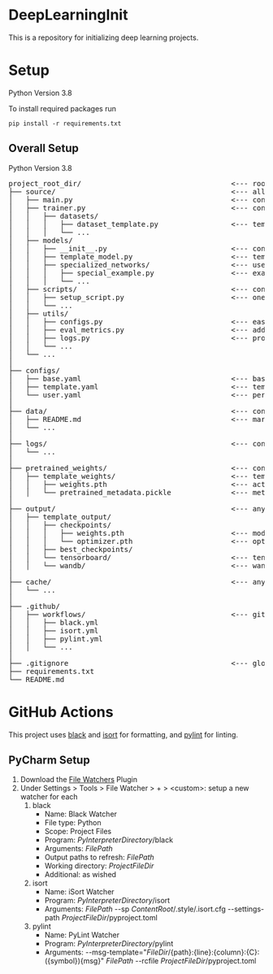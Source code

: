 # DeepLearningInit
This is a repository for initializing deep learning projects.

# Setup
Python Version 3.8

<!--
## Conda
```
# create conda environment
conda create --name spot-mask-3d
conda activate spot-mask-3d

sudo apt-get update && sudo apt upgrade -y && sudo apt autoremove
sudo apt-get install -y cdo nco gdal-bin libgdal-dev
python3 -m pip install --upgrade pip setuptools wheel

conda install numpy==1.24.3
# gdalinfo --version, check whether installs
python -m pip install --upgrade gdal==<version>

# install gdal via conda
conda install -c conda-forge libgdal
conda install -c conda-forge gdal
conda install tiledb=2.2
conda install poppler

conda env update -f environment.yml

gdalinfo --version
```

## Installing GDAL
First, install the development headers of libgal-dev
```
sudo apt-get install libgdal-dev
export CPLUS_INCLUDE_PATH=/usr/include/gdal
export C_INCLUDE_PATH=/usr/include/gdal
```

## Installing other dependencies
-->

To install required packages run
```
pip install -r requirements.txt
```

## Overall Setup
Python Version 3.8
<pre>
project_root_dir/                                   <--- root directory of the project
├── source/                                         <--- all code stored here
│   ├── main.py                                     <--- contains the main method
│   ├── trainer.py                                  <--- contains the trainer class responsible for all trainin 
│   │   ├── datasets/
│   │   │   ├── dataset_template.py                 <--- template for how to write a dataset
│   │   │   └── ...
│   ├── models/
│   │   ├── __init__.py                             <--- contains the model_factory which is responsible for building a model
│   │   ├── template_model.py                       <--- template for how a model should look like
│   │   ├── specialized_networks/                   <--- use this folder for special changes to the network
│   │   │   ├── special_example.py                  <--- example for such a network change
│   │   │   └── ...
│   ├── scripts/                                    <--- contains scripts to be run independently (e.g. for setup)
│   │   ├── setup_script.py                         <--- one script do the entire setup, does not do user.yaml config
│   │   └── ...
│   ├── utils/
│   │   ├── configs.py                              <--- ease of use class for accessing config
│   │   ├── eval_metrics.py                         <--- additional metrics to keep track of
│   │   ├── logs.py                                 <--- project-specific logging configuration
│   │   └── ...
│   └── ...
│
├── configs/
│   ├── base.yaml                                   <--- base config file used for changing the actual project
│   ├── template.yaml                               <--- template config for setting up user.yaml
│   └── user.yaml                                   <--- personal config file to set up config for this specific workspace
│
├── data/                                           <--- contains any used datasets
│   ├── README.md                                   <--- markdown file which explains the data and structure
│   └── ...
│
├── logs/                                           <--- contains logs
│   └── ...
│
├── pretrained_weights/                             <--- contains model_weights
│   ├── template_weights/                           <--- template configuration
│   │   ├── weights.pth                             <--- actual weights for the model
│   │   └── pretrained_metadata.pickle              <--- metadata (config used for pretraining)
│
├── output/                                         <--- any model output
│   ├── template_output/
│   │   ├── checkpoints/
│   │   │   ├── weights.pth                         <--- model weights at checkpoint
│   │   │   └── optimizer.pth                       <--- optimizer state at checkpoint
│   │   ├── best_checkpoints/
│   │   └── tensorboard/                            <--- tensorboard directory
│   │   └── wandb/                                  <--- wandb directory
│
├── cache/                                          <--- any local caching that is needed
│   └── ...
│
├── .github/                                        
│   ├── workflows/                                  <--- github actions 
│   │   ├── black.yml
│   │   ├── isort.yml
│   │   ├── pylint.yml
│   │   └── ...
│
├── .gitignore                                      <--- global .gitignore
├── requirements.txt
└── README.md
</pre>

# GitHub Actions
This project uses [black](https://pypi.org/project/black/) and
[isort](https://pypi.org/project/isort/) for formatting, and
[pylint](https://pypi.org/project/pylint/) for linting.

## PyCharm Setup
1. Download the [File Watchers](https://www.jetbrains.com/help/pycharm/using-file-watchers.html)
Plugin
2. Under Settings > Tools > File Watcher > + > \<custom>: setup a new watcher for each
   1. black
      - Name: Black Watcher
      - File type: Python
      - Scope: Project Files
      - Program: $PyInterpreterDirectory$/black
      - Arguments: $FilePath$
      - Output paths to refresh: $FilePath$
      - Working directory: $ProjectFileDir$
      - Additional: as wished
   2. isort
      - Name: iSort Watcher
      - Program: $PyInterpreterDirectory$/isort
      - Arguments: $FilePath$ --sp $ContentRoot$/.style/.isort.cfg --settings-path $ProjectFileDir$/pyproject.toml
   3. pylint
      - Name: PyLint Watcher
      - Program: $PyInterpreterDirectory$/pylint
      - Arguments: --msg-template="$FileDir$/{path}:{line}:{column}:{C}:({symbol}){msg}" $FilePath$ --rcfile $ProjectFileDir$/pyproject.toml
